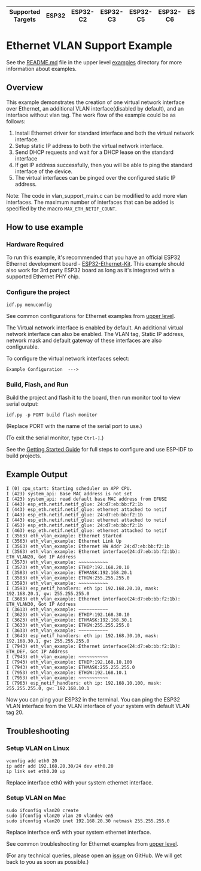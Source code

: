 | Supported Targets | ESP32 | ESP32-C2 | ESP32-C3 | ESP32-C5 | ESP32-C6 | ESP32-H2 | ESP32-P4 | ESP32-S2 | ESP32-S3 |
| ----------------- | ----- | -------- | -------- | -------- | -------- | -------- | -------- | -------- | -------- |

# Ethernet VLAN Support Example

See the [README.md](../../ethernet/README.md) file in the upper level [examples](../../ethernet) directory for more information about examples.

## Overview

This example demonstrates the creation of one virtual network interface over Ethernet, an additional VLAN interface(disabled by default), and an interface without vlan tag. The work flow of the example could be as follows:

1. Install Ethernet driver for standard interface and both the virtual network interface.
2. Setup static IP address to both the virtual network interface.
3. Send DHCP requests and wait for a DHCP lease on the standard interface
4. If get IP address successfully, then you will be able to ping the standard interface of the device.
5. The virtual interfaces can be pinged over the configured static IP address.

Note: The code in vlan_support_main.c can be modified to add more vlan interfaces. The maximum number of interfaces that can be added is specified by the macro `MAX_ETH_NETIF_COUNT`.
## How to use example

### Hardware Required

To run this example, it's recommended that you have an official ESP32 Ethernet development board - [ESP32-Ethernet-Kit](https://docs.espressif.com/projects/esp-idf/en/latest/hw-reference/get-started-ethernet-kit.html). This example should also work for 3rd party ESP32 board as long as it's integrated with a supported Ethernet PHY chip.

### Configure the project

```
idf.py menuconfig
```
See common configurations for Ethernet examples from [upper level](../../ethernet/README.md#common-configurations).

The Virtual network interface is enabled by default.
An additional virtual network interface can also be enabled.
The VLAN tag, Static IP address, network mask and default gateway of these interfaces are also configurable.

To configure the virtual network interfaces select:
```
Example Configuration  --->
```

### Build, Flash, and Run

Build the project and flash it to the board, then run monitor tool to view serial output:

```
idf.py -p PORT build flash monitor
```

(Replace PORT with the name of the serial port to use.)

(To exit the serial monitor, type ``Ctrl-]``.)

See the [Getting Started Guide](https://docs.espressif.com/projects/esp-idf/en/latest/get-started/index.html) for full steps to configure and use ESP-IDF to build projects.

## Example Output

```
I (0) cpu_start: Starting scheduler on APP CPU.
I (423) system_api: Base MAC address is not set
I (423) system_api: read default base MAC address from EFUSE
I (443) esp_eth.netif.netif_glue: 24:d7:eb:bb:f2:1b
I (443) esp_eth.netif.netif_glue: ethernet attached to netif
I (443) esp_eth.netif.netif_glue: 24:d7:eb:bb:f2:1b
I (443) esp_eth.netif.netif_glue: ethernet attached to netif
I (453) esp_eth.netif.netif_glue: 24:d7:eb:bb:f2:1b
I (463) esp_eth.netif.netif_glue: ethernet attached to netif
I (3563) eth_vlan_example: Ethernet Started
I (3563) eth_vlan_example: Ethernet Link Up
I (3563) eth_vlan_example: Ethernet HW Addr 24:d7:eb:bb:f2:1b
I (3563) eth_vlan_example: Ethernet interface(24:d7:eb:bb:f2:1b): ETH_VLAN20, Got IP Address
I (3573) eth_vlan_example: ~~~~~~~~~~~
I (3573) eth_vlan_example: ETHIP:192.168.20.10
I (3583) eth_vlan_example: ETHMASK:192.168.20.1
I (3583) eth_vlan_example: ETHGW:255.255.255.0
I (3593) eth_vlan_example: ~~~~~~~~~~~
I (3593) esp_netif_handlers: eth ip: 192.168.20.10, mask: 192.168.20.1, gw: 255.255.255.0
I (3603) eth_vlan_example: Ethernet interface(24:d7:eb:bb:f2:1b): ETH_VLAN30, Got IP Address
I (3613) eth_vlan_example: ~~~~~~~~~~~
I (3623) eth_vlan_example: ETHIP:192.168.30.10
I (3623) eth_vlan_example: ETHMASK:192.168.30.1
I (3633) eth_vlan_example: ETHGW:255.255.255.0
I (3633) eth_vlan_example: ~~~~~~~~~~~
I (3643) esp_netif_handlers: eth ip: 192.168.30.10, mask: 192.168.30.1, gw: 255.255.255.0
I (7943) eth_vlan_example: Ethernet interface(24:d7:eb:bb:f2:1b): ETH_DEF, Got IP Address
I (7943) eth_vlan_example: ~~~~~~~~~~~
I (7943) eth_vlan_example: ETHIP:192.168.10.100
I (7943) eth_vlan_example: ETHMASK:255.255.255.0
I (7953) eth_vlan_example: ETHGW:192.168.10.1
I (7953) eth_vlan_example: ~~~~~~~~~~~
I (7963) esp_netif_handlers: eth ip: 192.168.10.100, mask: 255.255.255.0, gw: 192.168.10.1
```

Now you can ping your ESP32 in the terminal.
You can ping the ESP32 VLAN interface from the VLAN interface of your system with default VLAN tag 20.

## Troubleshooting
### Setup VLAN on Linux
```
vconfig add eth0 20
ip addr add 192.168.20.30/24 dev eth0.20
ip link set eth0.20 up
```
Replace interface eth0 with your system ethernet interface.
### Setup VLAN on Mac
```
sudo ifconfig vlan20 create
sudo ifconfig vlan20 vlan 20 vlandev en5
sudo ifconfig vlan20 inet 192.168.20.30 netmask 255.255.255.0
```
Replace interface en5 with your system ethernet interface.

See common troubleshooting for Ethernet examples from [upper level](../../ethernet/README.md#common-troubleshooting).

(For any technical queries, please open an [issue](https://github.com/espressif/esp-idf/issues) on GitHub. We will get back to you as soon as possible.)
